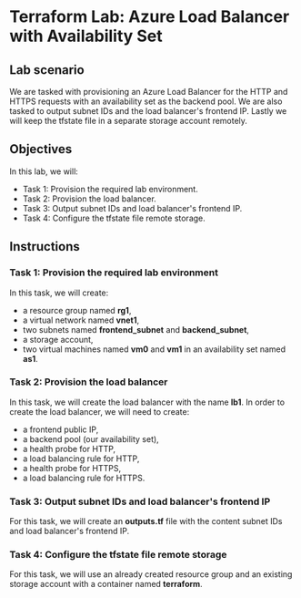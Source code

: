 # Terraform Lab: Azure Load Balancer with Availability Set

## Lab scenario

We are tasked with provisioning an Azure Load Balancer for the HTTP and HTTPS requests with an availability set as the backend pool. We are also tasked to output subnet IDs and the load balancer's frontend IP. Lastly we will keep the tfstate file in a separate storage account remotely.

## Objectives

In this lab, we will:

+ Task 1: Provision the required lab environment.
+ Task 2: Provision the load balancer.
+ Task 3: Output subnet IDs and load balancer's frontend IP.
+ Task 4: Configure the tfstate file remote storage.

## Instructions

### Task 1: Provision the required lab environment

In this task, we will create:

+ a resource group named **rg1**,
+ a virtual network named **vnet1**,
+ two subnets named **frontend_subnet** and **backend_subnet**,
+ a storage account,
+ two virtual machines named **vm0** and **vm1** in an availability set named **as1**.

### Task 2: Provision the load balancer

In this task, we will create the load balancer with the name **lb1**. In order to create the load balancer, we will need to create:

+ a frontend public IP,
+ a backend pool (our availability set),
+ a health probe for HTTP,
+ a load balancing rule for HTTP,
+ a health probe for HTTPS,
+ a load balancing rule for HTTPS.

### Task 3: Output subnet IDs and load balancer's frontend IP

For this task, we will create an **outputs.tf** file with the content subnet IDs and load balancer's frontend IP.

### Task 4: Configure the tfstate file remote storage

For this task, we will use an already created resource group and an existing storage account with a container named **terraform**.
